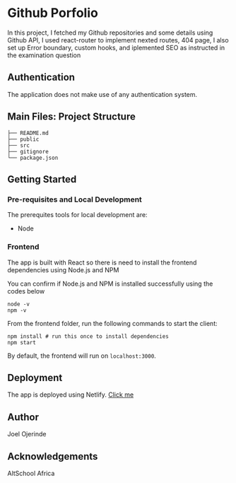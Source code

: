 # Github Porfolio


In this project, I fetched my Github repositories and some details using Github API, I used react-router to implement nexted routes, 404 page, I also set up Error boundary, custom hooks, and iplemented SEO as instructed in the examination question

## Authentication
The application does not make use of any authentication system.

## Main Files: Project Structure

```
├── README.md
├── public
├── src
├── gitignore
└── package.json
```

## Getting Started

### Pre-requisites and Local Development 
The prerequites tools for local development are:

 - Node

### Frontend
The app is built with React so there is need to install the frontend dependencies using Node.js and NPM

You can confirm if Node.js and NPM is installed successfully using the codes below

```
node -v
npm -v
```

From the frontend folder, run the following commands to start the client: 
```
npm install # run this once to install dependencies
npm start 
```

By default, the frontend will run on `localhost:3000`. 


## Deployment
The app is deployed using Netlify. [Click me](https://github-joe.netlify.app/)

## Author
Joel Ojerinde

## Acknowledgements 
AltSchool Africa
